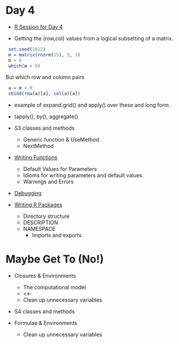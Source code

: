 # Day 4

+ [R Session for Day 4](RSession4)

+ Getting the (row,col) values from a logical subsetting of a matrix.
```r
 set.seed(1012)
 m = matrix(rnorm(15), 5, 3)
 m > 0
 which(m > 0)
``` 
 But which row and column pairs
```r
 a = m > 0
 cbind(row(a)[a], col(a)[a])
```

+ example of expand.grid() and apply() over these and long form.

+ tapply(), by(), aggregate()

+ S3 classes and methods
    + Generic function & UseMethod
    + NextMethod
+ [Writing Functions](WritingFunctions.html)
    + Default Values for Parameters
    + Idioms for writing parameters and default values.
    + Warnings and Errors
+ [Debugging](Debugging.html)
+ [Writing R Packages](WritingPackages.html)
    + Directory structure
	+ DESCRIPTION
	+ NAMESPACE
      + Imports and exports


# Maybe Get To (No!)
+ Closures & Environments
   + The computational model
   + <<- 
   + Clean up unnecessary variables

+ S4 classes and methods

+ Formulae & Environments
   + Clean up unnecessary variables
